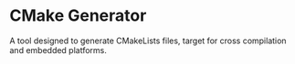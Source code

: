 # CMake Generator
A tool designed to generate CMakeLists files, target for cross compilation and embedded platforms.